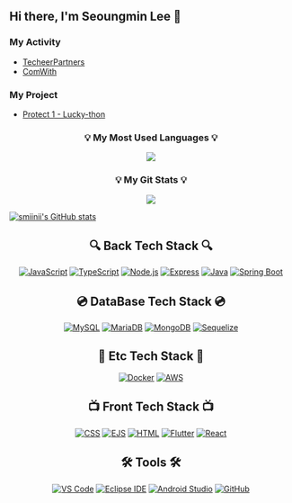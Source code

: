 ## Hi there, I'm Seoungmin Lee 👋

### My Activity
- [TecheerPartners](https://github.com/2024-TecheerPartners-teamA)
- [ComWith](https://github.com/ComWith)

### My Project
- [Protect 1 - Lucky-thon](https://github.com/Lucky-thon)

<h3 align="center">💡 My Most Used Languages 💡</h3>
<p align="center">
  <a href="https://github.com/smiinii">
    <img align="center" src="https://github-readme-stats.vercel.app/api/top-langs/?username=smiinii&layout=compact&show_icons=true&show_owner=false&hide_title=false&theme=radical&hide=" />
  </a>
</p>

<h3 align="center">💡 My Git Stats 💡</h3>
<p align="center">
  <a href="https://github.com/smiinii">
    <img align="center" src="https://github-readme-stats.vercel.app/api?username=smiinii&hide=&hide_title=false&show_icons=true&include_all_commits=true&theme=radical" />
  </a>
</p>

[![smiinii's GitHub stats](https://github-readme-streak-stats.herokuapp.com/?user=smiinii&theme=radical&center=true)](https://github.com/anuraghazra/github-readme-stats)


<h2 align="center">🔍 Back Tech Stack 🔍</h2>
<p align="center">
  <a href="#"><img src="https://img.shields.io/badge/JavaScript-ES6-yellow?style=for-the-badge" alt="JavaScript" /></a>
  <a href="#"><img src="https://img.shields.io/badge/TypeScript-3178C6?style=for-the-badge&logo=typescript&logoColor=white" alt="TypeScript" /></a>
  <a href="#"><img src="https://img.shields.io/badge/NodeJS-339933?style=for-the-badge&logo=node.js&logoColor=white" alt="Node.js" /></a>
  <a href="#"><img src="https://img.shields.io/badge/Express-000000?style=for-the-badge&logo=express&logoColor=white" alt="Express" /></a>
  <a href="#"><img src="https://img.shields.io/badge/Java-007396?style=for-the-badge&logo=java&logoColor=white" alt="Java" /></a>
  <a href="#"><img src="https://img.shields.io/badge/SpringBoot-6DB33F?style=for-the-badge&logo=spring&logoColor=white" alt="Spring Boot" /></a>
</p>

<h2 align="center">💿 DataBase Tech Stack 💿</h2>
<p align="center">
  <a href="#"><img src="https://img.shields.io/badge/MySQL-4479A1?style=for-the-badge&logo=mysql&logoColor=white" alt="MySQL" /></a>
  <a href="#"><img src="https://img.shields.io/badge/MariaDB-003545?style=for-the-badge&logo=mariadb&logoColor=white" alt="MariaDB" /></a>
  <a href="#"><img src="https://img.shields.io/badge/MongoDB-47A248?style=for-the-badge&logo=mongodb&logoColor=white" alt="MongoDB" /></a>
  <a href="#"><img src="https://img.shields.io/badge/Sequelize-52B0E7?style=for-the-badge&logo=sequelize&logoColor=white" alt="Sequelize" /></a>
</p>

<h2 align="center">📎 Etc Tech Stack 📎</h2>
<p align="center">
  <a href="#"><img src="https://img.shields.io/badge/Docker-2496ED?style=for-the-badge&logo=docker&logoColor=white" alt="Docker" /></a>
  <a href="#"><img src="https://img.shields.io/badge/AWS-232F3E?style=for-the-badge&logo=amazon-aws&logoColor=white" alt="AWS" /></a>
</p>

<h2 align="center">📺 Front Tech Stack 📺</h2>
<p align="center">
  <a href="#"><img src="https://img.shields.io/badge/CSS-1572B6?style=for-the-badge&logo=css3&logoColor=white" alt="CSS" /></a>
  <a href="#"><img src="https://img.shields.io/badge/EJS-8A7F95?style=for-the-badge&logo=ejs&logoColor=white" alt="EJS" /></a>
  <a href="#"><img src="https://img.shields.io/badge/HTML5-E34F26?style=for-the-badge&logo=html5&logoColor=white" alt="HTML" /></a>
  <a href="#"><img src="https://img.shields.io/badge/Flutter-02569B?style=for-the-badge&logo=flutter&logoColor=white" alt="Flutter" /></a>
  <a href="#"><img src="https://img.shields.io/badge/React-61DAFB?style=for-the-badge&logo=react&logoColor=white" alt="React" /></a>
</p>

<h2 align="center">🛠 Tools 🛠</h2>
<p align="center">
  <a href="#"><img src="https://img.shields.io/badge/Visual%20Studio%20Code-007ACC?style=for-the-badge&logo=visual-studio-code&logoColor=white" alt="VS Code" /></a>
  <a href="#"><img src="https://img.shields.io/badge/Eclipse-2C2255?style=for-the-badge&logo=eclipse&logoColor=white" alt="Eclipse IDE" /></a>
  <a href="#"><img src="https://img.shields.io/badge/Android%20Studio-3DDC84?style=for-the-badge&logo=android-studio&logoColor=white" alt="Android Studio" /></a>
  <a href="#"><img src="https://img.shields.io/badge/GitHub-181717?style=for-the-badge&logo=github&logoColor=white" alt="GitHub" /></a>
</p>

